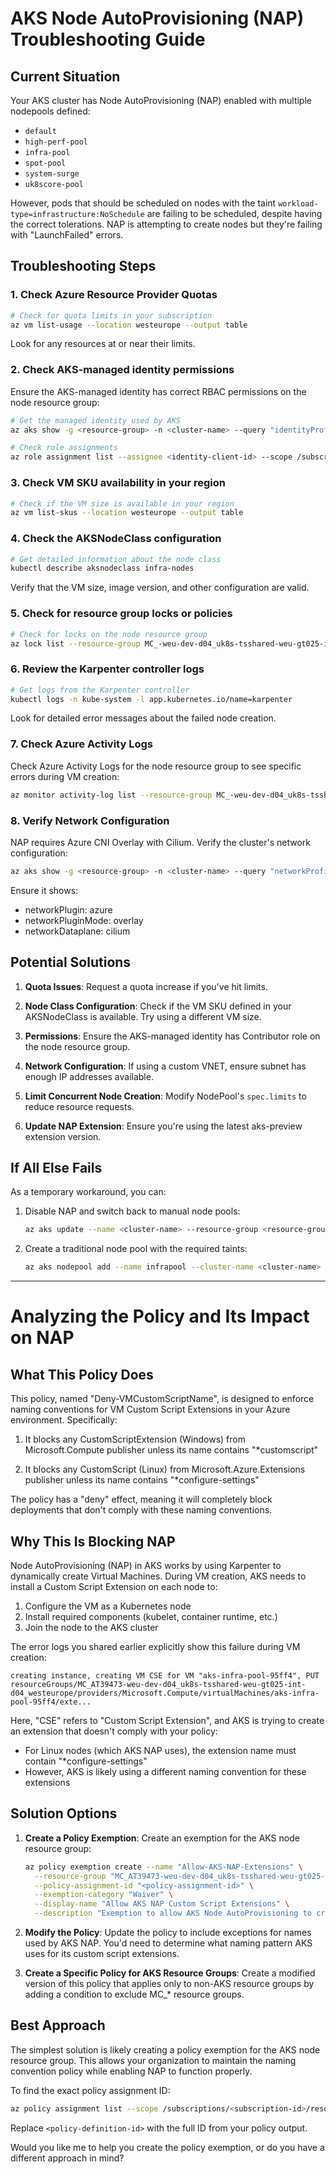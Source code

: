 # AKS Node AutoProvisioning (NAP) Troubleshooting Guide

## Current Situation

Your AKS cluster has Node AutoProvisioning (NAP) enabled with multiple nodepools defined:
- `default`
- `high-perf-pool`
- `infra-pool`
- `spot-pool`
- `system-surge`
- `uk8score-pool`

However, pods that should be scheduled on nodes with the taint `workload-type=infrastructure:NoSchedule` are failing to be scheduled, despite having the correct tolerations. NAP is attempting to create nodes but they're failing with "LaunchFailed" errors.

## Troubleshooting Steps

### 1. Check Azure Resource Provider Quotas

```bash
# Check for quota limits in your subscription
az vm list-usage --location westeurope --output table
```

Look for any resources at or near their limits.

### 2. Check AKS-managed identity permissions

Ensure the AKS-managed identity has correct RBAC permissions on the node resource group:

```bash
# Get the managed identity used by AKS
az aks show -g <resource-group> -n <cluster-name> --query "identityProfile.kubeletidentity.clientId" -o tsv

# Check role assignments
az role assignment list --assignee <identity-client-id> --scope /subscriptions/<subscription-id>/resourceGroups/MC_*
```

### 3. Check VM SKU availability in your region

```bash
# Check if the VM size is available in your region
az vm list-skus --location westeurope --output table
```

### 4. Check the AKSNodeClass configuration

```bash
# Get detailed information about the node class
kubectl describe aksnodeclass infra-nodes
```

Verify that the VM size, image version, and other configuration are valid.

### 5. Check for resource group locks or policies

```bash
# Check for locks on the node resource group
az lock list --resource-group MC_-weu-dev-d04_uk8s-tsshared-weu-gt025-int-d04_westeurope
```

### 6. Review the Karpenter controller logs

```bash
# Get logs from the Karpenter controller
kubectl logs -n kube-system -l app.kubernetes.io/name=karpenter
```

Look for detailed error messages about the failed node creation.

### 7. Check Azure Activity Logs

Check Azure Activity Logs for the node resource group to see specific errors during VM creation:

```bash
az monitor activity-log list --resource-group MC_-weu-dev-d04_uk8s-tsshared-weu-gt025-int-d04_westeurope --start-time 2025-05-13T00:00:00Z
```

### 8. Verify Network Configuration

NAP requires Azure CNI Overlay with Cilium. Verify the cluster's network configuration:

```bash
az aks show -g <resource-group> -n <cluster-name> --query "networkProfile"
```

Ensure it shows:
- networkPlugin: azure
- networkPluginMode: overlay
- networkDataplane: cilium

## Potential Solutions

1. **Quota Issues**: Request a quota increase if you've hit limits.

2. **Node Class Configuration**: Check if the VM SKU defined in your AKSNodeClass is available. Try using a different VM size.

3. **Permissions**: Ensure the AKS-managed identity has Contributor role on the node resource group.

4. **Network Configuration**: If using a custom VNET, ensure subnet has enough IP addresses available.

5. **Limit Concurrent Node Creation**: Modify NodePool's `spec.limits` to reduce resource requests.

6. **Update NAP Extension**: Ensure you're using the latest aks-preview extension version.

## If All Else Fails

As a temporary workaround, you can:

1. Disable NAP and switch back to manual node pools:
   ```bash
   az aks update --name <cluster-name> --resource-group <resource-group> --node-provisioning-mode Manual
   ```

2. Create a traditional node pool with the required taints:
   ```bash
   az aks nodepool add --name infrapool --cluster-name <cluster-name> --resource-group <resource-group> --node-taints workload-type=infrastructure:NoSchedule
   ```

---

# Analyzing the Policy and Its Impact on NAP

## What This Policy Does

This policy, named "Deny-VMCustomScriptName", is designed to enforce naming conventions for VM Custom Script Extensions in your Azure environment. Specifically:

1. It blocks any CustomScriptExtension (Windows) from Microsoft.Compute publisher unless its name contains "*customscript"

2. It blocks any CustomScript (Linux) from Microsoft.Azure.Extensions publisher unless its name contains "*configure-settings"

The policy has a "deny" effect, meaning it will completely block deployments that don't comply with these naming conventions.

## Why This Is Blocking NAP

Node AutoProvisioning (NAP) in AKS works by using Karpenter to dynamically create Virtual Machines. During VM creation, AKS needs to install a Custom Script Extension on each node to:

1. Configure the VM as a Kubernetes node
2. Install required components (kubelet, container runtime, etc.)
3. Join the node to the AKS cluster

The error logs you shared earlier explicitly show this failure during VM creation:

```
creating instance, creating VM CSE for VM "aks-infra-pool-95ff4", PUT resourceGroups/MC_AT39473-weu-dev-d04_uk8s-tsshared-weu-gt025-int-d04_westeurope/providers/Microsoft.Compute/virtualMachines/aks-infra-pool-95ff4/exte...
```

Here, "CSE" refers to "Custom Script Extension", and AKS is trying to create an extension that doesn't comply with your policy:

- For Linux nodes (which AKS NAP uses), the extension name must contain "*configure-settings"
- However, AKS is likely using a different naming convention for these extensions

## Solution Options

1. **Create a Policy Exemption**:
   Create an exemption for the AKS node resource group:
   ```bash
   az policy exemption create --name "Allow-AKS-NAP-Extensions" \
     --resource-group "MC_AT39473-weu-dev-d04_uk8s-tsshared-weu-gt025-int-d04_westeurope" \
     --policy-assignment-id "<policy-assignment-id>" \
     --exemption-category "Waiver" \
     --display-name "Allow AKS NAP Custom Script Extensions" \
     --description "Exemption to allow AKS Node AutoProvisioning to create VMs with custom extensions"
   ```

2. **Modify the Policy**:
   Update the policy to include exceptions for names used by AKS NAP. You'd need to determine what naming pattern AKS uses for its custom script extensions.

3. **Create a Specific Policy for AKS Resource Groups**:
   Create a modified version of this policy that applies only to non-AKS resource groups by adding a condition to exclude MC_* resource groups.

## Best Approach

The simplest solution is likely creating a policy exemption for the AKS node resource group. This allows your organization to maintain the naming convention policy while enabling NAP to function properly.

To find the exact policy assignment ID:

```bash
az policy assignment list --scope /subscriptions/<subscription-id>/resourceGroups/MC_AT39473-weu-dev-d04_uk8s-tsshared-weu-gt025-int-d04_westeurope --query "[?policyDefinitionId=='<policy-definition-id>'].id" -o tsv
```

Replace `<policy-definition-id>` with the full ID from your policy output.

Would you like me to help you create the policy exemption, or do you have a different approach in mind?